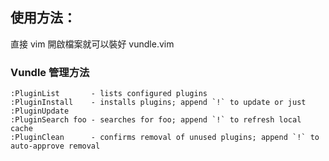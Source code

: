 ## 使用方法：

直接 vim 開啟檔案就可以裝好 vundle.vim

### Vundle 管理方法
 ```
 :PluginList       - lists configured plugins
 :PluginInstall    - installs plugins; append `!` to update or just :PluginUpdate
 :PluginSearch foo - searches for foo; append `!` to refresh local cache
 :PluginClean      - confirms removal of unused plugins; append `!` to auto-approve removal
 ```
